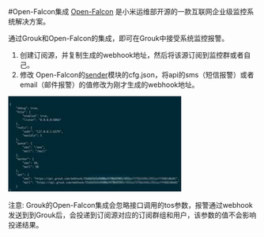 #Open-Falcon集成
[Open-Falcon](http://open-falcon.com/) 是小米运维部开源的一款互联网企业级监控系统解决方案。

通过Grouk和Open-Falcon的集成，即可在Grouk中接受系统监控报警。

1. 创建订阅源，并复制生成的webhook地址，然后将该源订阅到监控群或者自己。
2. 修改 Open-Falcon的[sender](https://github.com/open-falcon/sender)模块的cfg.json，将api的sms（短信报警）或者email（邮件报警）的值修改为刚才生成的webhook地址。

![openfalcon-config](imgs/openfalcon-confg-350.jpg)

注意:
Grouk的Open-Falcon集成会忽略接口调用的tos参数，报警通过webhook发送到到Grouk后，会投递到订阅源对应的订阅群组和用户，该参数的值不会影响投递结果。